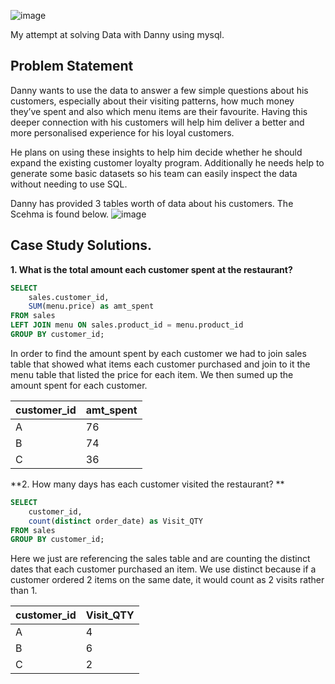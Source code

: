 
![image](https://user-images.githubusercontent.com/121979698/210649496-ef04500d-9e5b-4b5f-9ed1-4a1dd917895f.png)

My attempt at solving Data with Danny using mysql.

## Problem Statement

Danny wants to use the data to answer a few simple questions about his customers, especially about their visiting patterns, how much money they’ve spent and also which menu items are their favourite. Having this deeper connection with his customers will help him deliver a better and more personalised experience for his loyal customers.

He plans on using these insights to help him decide whether he should expand the existing customer loyalty program.
Additionally he needs help to generate some basic datasets so his team can easily inspect the data without needing to use SQL.

Danny has provided 3 tables worth of data about his customers. The Scehma is found below.
![image](https://user-images.githubusercontent.com/121979698/210691373-a096a0b1-5e08-4787-bd5a-9c1867a307fc.png)

## Case Study Solutions.

**1. What is the total amount each customer spent at the restaurant?** 
```SQL
SELECT 
	sales.customer_id,
	SUM(menu.price) as amt_spent
FROM sales
LEFT JOIN menu ON sales.product_id = menu.product_id
GROUP BY customer_id;
```
  
In order to find the amount spent by each customer we had to join sales table that showed what items each customer purchased and join to it the menu table that listed the price for each item. We then sumed up the amount spent for each customer.

|customer_id | amt_spent|
|---|---|
|A | 76|
|B | 74|
|C | 36|

**2. How many days has each customer visited the restaurant? **
```SQL
SELECT
	customer_id,
	count(distinct order_date) as Visit_QTY
FROM sales
GROUP BY customer_id;
```
Here we just are referencing the sales table and are counting the distinct dates that each customer purchased an item. We use distinct because if a customer ordered 2 items on the same date, it would count as 2 visits rather than 1. 

|customer_id | Visit_QTY|
|---|---|
|A|	4|
|B|	6|
|C|	2|

